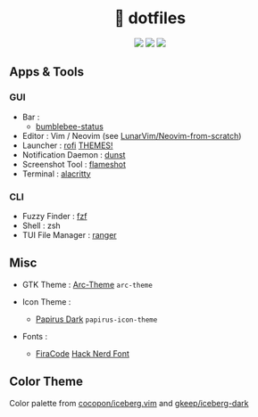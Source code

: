 <h1 align="center">🧊 dotfiles</h1>

<p align="center">
  <img src="https://img.shields.io/static/v1?label=OS&message=Ubuntu&color=blue&style=flat-square"/> 
  <img src="https://img.shields.io/static/v1?label=WM&message=i3-gaps&color=lightgray&style=flat-square"/> 
  <img src="https://img.shields.io/static/v1?label=Editor&message=Neovim&color=green&style=flat-square"/> 
</p>

<!-- <div align=center><img src="screenshot.png" /></div> -->


## Apps & Tools

### GUI

- Bar                 : 
  - [bumblebee-status](https://github.com/tobi-wan-kenobi/bumblebee-status)
- Editor              : Vim / Neovim (see [LunarVim/Neovim-from-scratch](https://github.com/LunarVim/Neovim-from-scratch)) 
- Launcher            : [rofi]( https://github.com/DaveDavenport/rofi) [THEMES!](https://github.com/sheepla/rofi-themes) 
- Notification Daemon : [dunst](https://dunst-project.org/)
- Screenshot Tool     : [flameshot](https://github.com/flameshot-org/flameshot)
- Terminal            : [alacritty](https://github.com/alacritty/alacritty)

### CLI

- Fuzzy Finder        : [fzf](https://github.com/junegunn/fzf)
- Shell               : zsh
- TUI File Manager    : [ranger](https://ranger.github.io)

## Misc

- GTK Theme           : [Arc-Theme](https://github.com/jnsh/arc-theme) `arc-theme`
- Icon Theme          : 
    - [Papirus Dark](https://github.com/PapirusDevelopmentTeam/papirus-icon-theme) `papirus-icon-theme`

- Fonts     : 
    - [FiraCode](https://github.com/tonsky/FiraCode) [Hack Nerd Font](https://github.com/ryanoasis/nerd-fonts/blob/master/patched-fonts/Hack)

## Color Theme

Color palette from [cocopon/iceberg.vim](https://github.com/cocopon/iceberg.vim) and [gkeep/iceberg-dark](https://github.com/gkeep/iceberg-dark)
